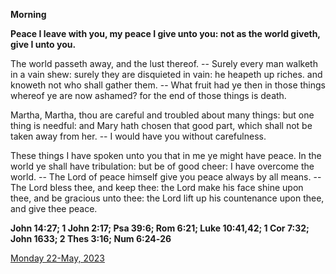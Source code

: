 **Morning**

**Peace I leave with you, my peace I give unto you: not as the world giveth, give I unto you.**
 
The world passeth away, and the lust thereof. -- Surely every man walketh in a vain shew: surely they are disquieted in vain: he heapeth up riches. and knoweth not who shall gather them. -- What fruit had ye then in those things whereof ye are now ashamed? for the end of those things is death.
 
Martha, Martha, thou are careful and troubled about many things: but one thing is needful: and Mary hath chosen that good part, which shall not be taken away from her. -- I would have you without carefulness.
 
These things I have spoken unto you that in me ye might have peace. In the world ye shall have tribulation: but be of good cheer: I have overcome the world. -- The Lord of peace himself give you peace always by all means. -- The Lord bless thee, and keep thee: the Lord make his face shine upon thee, and be gracious unto thee: the Lord lift up his countenance upon thee, and give thee peace.  

**John 14:27; 1 John 2:17; Psa 39:6; Rom 6:21; Luke 10:41,42; 1 Cor 7:32; John 1633; 2 Thes 3:16; Num 6:24‑26**

[Monday 22-May, 2023](https://t.me/daily_light)
